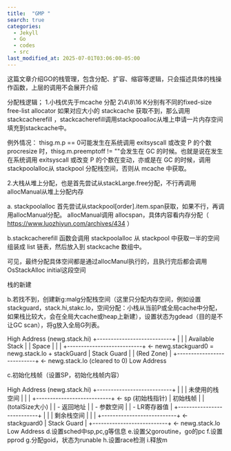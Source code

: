 ```yaml
---
title:  "GMP "
search: true
categories:
  - Jekyll
  - Go
  - codes
  - src
last_modified_at: 2025-07-01T03:06:00-05:00
---
```

这篇文章介绍GO的栈管理，包含分配、扩容、缩容等逻辑，只会描述具体的栈操作函数，上层的调用不会展开介绍

分配栈逻辑；
1.小栈优先于mcache 分配
2\4\8\16 K分别有不同的fixed-size free-list allocator
如果对应大小的 stackcache 获取不到，那么调用 stackcacherefill ，stackcacherefill调用stackpooalloc从堆上申请一片内存空间填充到stackcache中。

例外情况： thisg.m.p == 0可能发生在系统调用 exitsyscall 或改变 P 的个数 procresize 时，thisg.m.preemptoff != ""会发生在 GC 的时候。也就是说在发生在系统调用 exitsyscall 或改变 P 的个数在变动，亦或是在 GC 的时候，调用stackpoolalloc从 stackpool 分配栈空间，否则从 mcache 中获取。


2.大栈从堆上分配，也是首先尝试从stackLarge.free分配，不行再调用allocManual从堆上分配内存


a. stackpoolalloc
 首先尝试从stackpool[order].item.span获取，如果不行，再调用allocManual分配。
  allocManual调用 allocspan，具体内容看内存分配（ https://www.luozhiyun.com/archives/434 ）

b.stackcacherefill 函数会调用 stackpoolalloc 从 stackpool 中获取一半的空间组装成 list 链表，然后放入到 stackcache 数组中。

可见，最终分配具体空间都是通过allocManul执行的，且执行完后都会调用OsStackAlloc initial这段空间

栈的新建


 b.若找不到，创建新g:malg分配栈空间（这里只分配内存空间，例如设置stackguard，stack.hi,stakc.lo，空间分配：小栈从当前P或全局cache中分配，如果栈比较大，会在全局大cache或heap上新建），设置状态为gdead（目的是不让GC scan），将g放入全局G列表。


 High Address (newg.stack.hi)
+---------------------------+
|                           |
|      Available Stack     |
|         Space             |
|                           |
+---------------------------+ <- newg.stackguard0 = newg.stack.lo + stackGuard
|      Stack Guard          |
|      (Red Zone)           |
+---------------------------+ <- newg.stack.lo (cleared to 0)
Low Address

c.初始化栈帧（设置SP，初始化栈帧内容）

High Address (newg.stack.hi)
+---------------------------+
|                           |
|      未使用的栈空间        |
|                           |
+---------------------------+ <- sp (初始栈指针)
|     初始栈帧              |
|   (totalSize大小)         |
|   - 返回地址              |
|   - 参数空间              |
|   - LR寄存器值            |
+---------------------------+
|                           |
|      剩余栈空间           |
|                           |
+---------------------------+ <- stackguard0
|      Stack Guard          |
+---------------------------+ <- newg.stack.lo
Low Address
d.设置sched中sp,pc,g等信息
e.设置父goroutine，go的pc
f.设置pprod
g.分配goid，状态为runable
h.设置race检测
i.释放m